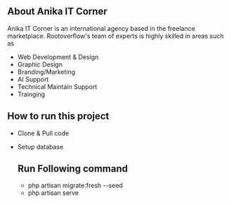 ## About Anika IT Corner

Anika IT Corner is an international agency based in the freelance marketplace. Rootoverflow's team of experts is highly skilled in areas such as

- Web Development & Design
- Graphic Design
- Branding/Marketing
- AI Support
- Technical Maintain Support
- Trainging


## How to run this project
- Clone & Pull code
- Setup database

  ## Run Following command
  - php artisan migrate:fresh --seed
  - php artisan serve

